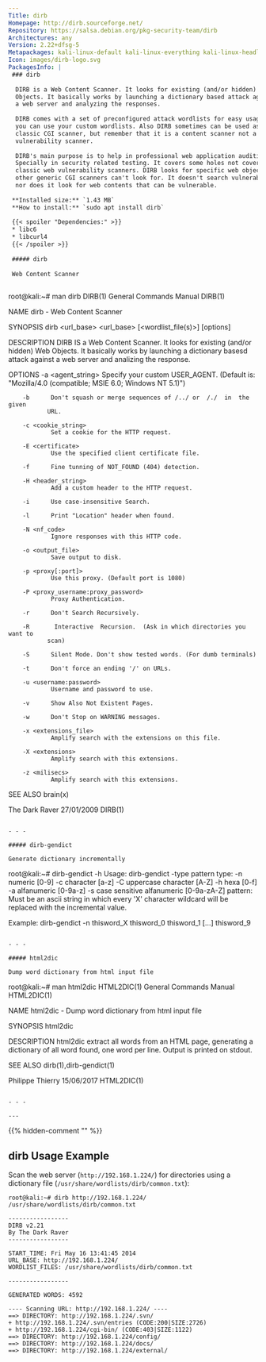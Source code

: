 ```yaml
---
Title: dirb
Homepage: http://dirb.sourceforge.net/
Repository: https://salsa.debian.org/pkg-security-team/dirb
Architectures: any
Version: 2.22+dfsg-5
Metapackages: kali-linux-default kali-linux-everything kali-linux-headless kali-linux-large kali-tools-web 
Icon: images/dirb-logo.svg
PackagesInfo: |
 ### dirb
 
  DIRB is a Web Content Scanner. It looks for existing (and/or hidden) Web
  Objects. It basically works by launching a dictionary based attack against
  a web server and analyzing the responses.
   
  DIRB comes with a set of preconfigured attack wordlists for easy usage but
  you can use your custom wordlists. Also DIRB sometimes can be used as a
  classic CGI scanner, but remember that it is a content scanner not a
  vulnerability scanner.
   
  DIRB's main purpose is to help in professional web application auditing.
  Specially in security related testing. It covers some holes not covered by
  classic web vulnerability scanners. DIRB looks for specific web objects that
  other generic CGI scanners can't look for. It doesn't search vulnerabilities
  nor does it look for web contents that can be vulnerable.
 
 **Installed size:** `1.43 MB`  
 **How to install:** `sudo apt install dirb`  
 
 {{< spoiler "Dependencies:" >}}
 * libc6 
 * libcurl4 
 {{< /spoiler >}}
 
 ##### dirb
 
 Web Content Scanner
 
 ```
 root@kali:~# man dirb
 DIRB(1)                     General Commands Manual                    DIRB(1)
 
 NAME
        dirb - Web Content Scanner
 
 SYNOPSIS
        dirb <url_base> <url_base> [<wordlist_file(s)>] [options]
 
 DESCRIPTION
        DIRB  IS  a  Web Content Scanner. It looks for existing (and/or hidden)
        Web Objects. It basically works by launching a dictionary basesd attack
        against a web server and analizing the response.
 
 OPTIONS
        -a <agent_string>
                 Specify  your  custom  USER_AGENT.   (Default is: "Mozilla/4.0
               (compatible; MSIE 6.0; Windows NT 5.1)")
 
        -b      Don't squash or merge sequences of /../ or  /./  in  the  given
               URL.
 
        -c <cookie_string>
                Set a cookie for the HTTP request.
 
        -E <certificate>
                Use the specified client certificate file.
 
        -f      Fine tunning of NOT_FOUND (404) detection.
 
        -H <header_string>
                Add a custom header to the HTTP request.
 
        -i      Use case-insensitive Search.
 
        -l      Print "Location" header when found.
 
        -N <nf_code>
                Ignore responses with this HTTP code.
 
        -o <output_file>
                Save output to disk.
 
        -p <proxy[:port]>
                Use this proxy. (Default port is 1080)
 
        -P <proxy_username:proxy_password>
                Proxy Authentication.
 
        -r      Don't Search Recursively.
 
        -R       Interactive  Recursion.  (Ask in which directories you want to
               scan)
 
        -S      Silent Mode. Don't show tested words. (For dumb terminals)
 
        -t      Don't force an ending '/' on URLs.
 
        -u <username:password>
                Username and password to use.
 
        -v      Show Also Not Existent Pages.
 
        -w      Don't Stop on WARNING messages.
 
        -x <extensions_file>
                Amplify search with the extensions on this file.
 
        -X <extensions>
                Amplify search with this extensions.
 
        -z <milisecs>
                Amplify search with this extensions.
 
 SEE ALSO
        brain(x)
 
 The Dark Raver                    27/01/2009                           DIRB(1)
 ```
 
 - - -
 
 ##### dirb-gendict
 
 Generate dictionary incrementally
 
 ```
 root@kali:~# dirb-gendict -h
 Usage: dirb-gendict -type pattern
   type: -n numeric [0-9]
         -c character [a-z]
         -C uppercase character [A-Z]
         -h hexa [0-f]
         -a alfanumeric [0-9a-z]
         -s case sensitive alfanumeric [0-9a-zA-Z]
   pattern: Must be an ascii string in which every 'X' character wildcard
            will be replaced with the incremental value.
 
 Example: dirb-gendict -n thisword_X
   thisword_0
   thisword_1
   [...]
   thisword_9
 ```
 
 - - -
 
 ##### html2dic
 
 Dump word dictionary from html input file
 
 ```
 root@kali:~# man html2dic
 HTML2DIC(1)                 General Commands Manual                HTML2DIC(1)
 
 NAME
        html2dic - Dump word dictionary from html input file
 
 SYNOPSIS
        html2dic <file>
 
 DESCRIPTION
        html2dic  extract  all words from an HTML page, generating a dictionary
        of all word found, one word per line.  Output is printed on stdout.
 
 SEE ALSO
        dirb(1),dirb-gendict(1)
 
 Philippe Thierry                  15/06/2017                       HTML2DIC(1)
 ```
 
 - - -
 
---
```

{{% hidden-comment "<!--Do not edit anything above this line-->" %}}


## dirb Usage Example

Scan the web server (`http://192.168.1.224/`) for directories using a dictionary file (`/usr/share/wordlists/dirb/common.txt`):

```
root@kali:~# dirb http://192.168.1.224/ /usr/share/wordlists/dirb/common.txt

-----------------
DIRB v2.21
By The Dark Raver
-----------------

START_TIME: Fri May 16 13:41:45 2014
URL_BASE: http://192.168.1.224/
WORDLIST_FILES: /usr/share/wordlists/dirb/common.txt

-----------------

GENERATED WORDS: 4592

---- Scanning URL: http://192.168.1.224/ ----
==> DIRECTORY: http://192.168.1.224/.svn/
+ http://192.168.1.224/.svn/entries (CODE:200|SIZE:2726)
+ http://192.168.1.224/cgi-bin/ (CODE:403|SIZE:1122)
==> DIRECTORY: http://192.168.1.224/config/
==> DIRECTORY: http://192.168.1.224/docs/
==> DIRECTORY: http://192.168.1.224/external/
```
